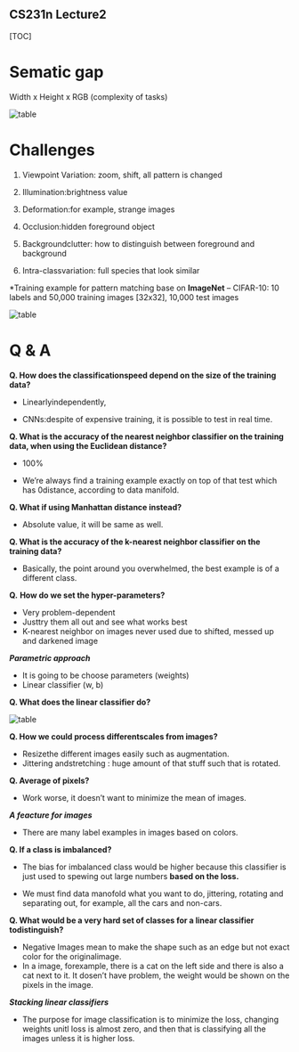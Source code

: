 ## CS231n Lecture2

[TOC]

# Sematic gap

 Width x Height x RGB (complexity of tasks)  

![table](https://Donghwa-KIM.github.io/picture/cs231n/Semantic_Gap.svg.png)

# Challenges

1. Viewpoint Variation: zoom, shift, all pattern is changed 

2. Illumination:brightness value


3. Deformation:for example, strange images 


4. Occlusion:hidden foreground object


5. Backgroundclutter: how to distinguish between foreground and background


6. Intra-classvariation: full species that look similar

      
      
*Training example for pattern matching base on **ImageNet** – CIFAR-10: 10 labels and 50,000 training images [32x32], 10,000 test images

![table](https://donghwa-kim.github.io/picture/cs231n/l1.png)

# Q & A

**Q. How does the classificationspeed depend on the size of the training data?**

- Linearlyindependently, 

- CNNs:despite of expensive training, it is possible to test in real time.

  

**Q. What is the accuracy of the nearest neighbor classifier on the training data, when using the Euclidean distance?**

- 100%

- We’re always find a training example exactly on top of that test which has 0distance, according to data manifold.

  

**Q. What if using Manhattan distance instead?**

- Absolute value, it will be same as well.



**Q. What is the accuracy of the k-nearest neighbor classifier on the training data?**

- Basically, the point around you overwhelmed, the best example is of a different class.



**Q.** **How do we set the hyper-parameters?**

- Very problem-dependent
- Justtry them all out and see what works best
- K-nearest neighbor on images never used due to shifted, messed up and darkened image



**_Parametric approach_**

- It is going to be choose parameters (weights)
- Linear classifier (w, b)



**Q. What does the linear classifier do?**

![table](https://Donghwa-KIM.github.io/picture/cs231n/linear.png)



**Q. How we could process differentscales from images?**

- Resizethe different images easily such as augmentation.
- Jittering andstretching : huge amount of that stuff such that is rotated.



**Q. Average of pixels?**

- Work worse, it doesn’t want to minimize the mean of images.



**_A feacture for images_**

- There are many label examples in images based on colors.



**Q. If a class is imbalanced?**

- The bias for imbalanced class would be higher because this classifier is just used to spewing out large numbers **based on the loss.**

- We must find data manofold what you want to do, jittering, rotating and separating out, for example, all the cars and non-cars.

  

**Q. What would be a very hard set of classes for a linear classifier todistinguish?**

- Negative Images mean to make the shape such as an edge but not exact color for the originalimage. 
- In a image, forexample, there is a cat on the left side and there is also a cat next to it. It dosen’t have problem, the weight would be shown on the pixels in the image.



**_Stacking linear classifiers_**

- The purpose for image classification is to minimize the loss, changing weights unitl loss is almost zero, and then that is classifying all the images unless it is higher loss.





